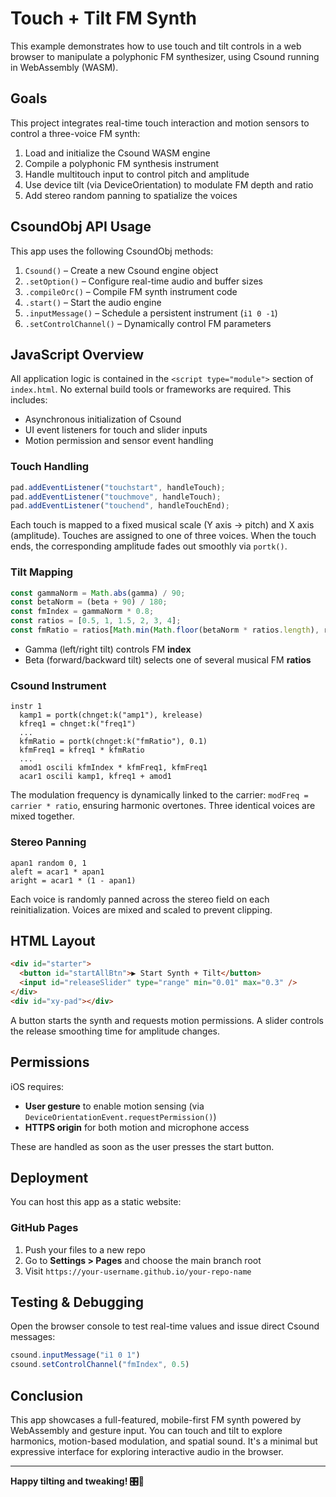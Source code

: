 
# Touch + Tilt FM Synth

This example demonstrates how to use touch and tilt controls in a web browser to manipulate a polyphonic FM synthesizer, using Csound running in WebAssembly (WASM).

## Goals
This project integrates real-time touch interaction and motion sensors to control a three-voice FM synth:

1. Load and initialize the Csound WASM engine  
2. Compile a polyphonic FM synthesis instrument  
3. Handle multitouch input to control pitch and amplitude  
4. Use device tilt (via DeviceOrientation) to modulate FM depth and ratio  
5. Add stereo random panning to spatialize the voices  

## CsoundObj API Usage
This app uses the following CsoundObj methods:

1. `Csound()` – Create a new Csound engine object  
2. `.setOption()` – Configure real-time audio and buffer sizes  
3. `.compileOrc()` – Compile FM synth instrument code  
4. `.start()` – Start the audio engine  
5. `.inputMessage()` – Schedule a persistent instrument (`i1 0 -1`)  
6. `.setControlChannel()` – Dynamically control FM parameters  

## JavaScript Overview
All application logic is contained in the `<script type="module">` section of `index.html`. No external build tools or frameworks are required. This includes:

- Asynchronous initialization of Csound  
- UI event listeners for touch and slider inputs  
- Motion permission and sensor event handling  

### Touch Handling
```javascript
pad.addEventListener("touchstart", handleTouch);
pad.addEventListener("touchmove", handleTouch);
pad.addEventListener("touchend", handleTouchEnd);
```
Each touch is mapped to a fixed musical scale (Y axis → pitch) and X axis (amplitude). Touches are assigned to one of three voices. When the touch ends, the corresponding amplitude fades out smoothly via `portk()`.

### Tilt Mapping
```javascript
const gammaNorm = Math.abs(gamma) / 90;
const betaNorm = (beta + 90) / 180;
const fmIndex = gammaNorm * 0.8;
const ratios = [0.5, 1, 1.5, 2, 3, 4];
const fmRatio = ratios[Math.min(Math.floor(betaNorm * ratios.length), ratios.length - 1)];
```
- Gamma (left/right tilt) controls FM **index**  
- Beta (forward/backward tilt) selects one of several musical FM **ratios**  

### Csound Instrument
```csound
instr 1
  kamp1 = portk(chnget:k("amp1"), krelease)
  kfreq1 = chnget:k("freq1")
  ...
  kfmRatio = portk(chnget:k("fmRatio"), 0.1)
  kfmFreq1 = kfreq1 * kfmRatio
  ...
  amod1 oscili kfmIndex * kfmFreq1, kfmFreq1
  acar1 oscili kamp1, kfreq1 + amod1
```
The modulation frequency is dynamically linked to the carrier: `modFreq = carrier * ratio`, ensuring harmonic overtones. Three identical voices are mixed together.

### Stereo Panning
```csound
apan1 random 0, 1
aleft = acar1 * apan1
aright = acar1 * (1 - apan1)
```
Each voice is randomly panned across the stereo field on each reinitialization. Voices are mixed and scaled to prevent clipping.

## HTML Layout
```html
<div id="starter">
  <button id="startAllBtn">▶️ Start Synth + Tilt</button>
  <input id="releaseSlider" type="range" min="0.01" max="0.3" />
</div>
<div id="xy-pad"></div>
```
A button starts the synth and requests motion permissions. A slider controls the release smoothing time for amplitude changes.

## Permissions
iOS requires:
- **User gesture** to enable motion sensing (via `DeviceOrientationEvent.requestPermission()`)  
- **HTTPS origin** for both motion and microphone access  

These are handled as soon as the user presses the start button.

## Deployment
You can host this app as a static website:

### GitHub Pages
1. Push your files to a new repo  
2. Go to **Settings > Pages** and choose the main branch root  
3. Visit `https://your-username.github.io/your-repo-name`  

## Testing & Debugging
Open the browser console to test real-time values and issue direct Csound messages:
```js
csound.inputMessage("i1 0 1")
csound.setControlChannel("fmIndex", 0.5)
```

## Conclusion
This app showcases a full-featured, mobile-first FM synth powered by WebAssembly and gesture input. You can touch and tilt to explore harmonics, motion-based modulation, and spatial sound. It's a minimal but expressive interface for exploring interactive audio in the browser.

---

**Happy tilting and tweaking! 🎛️📱**
